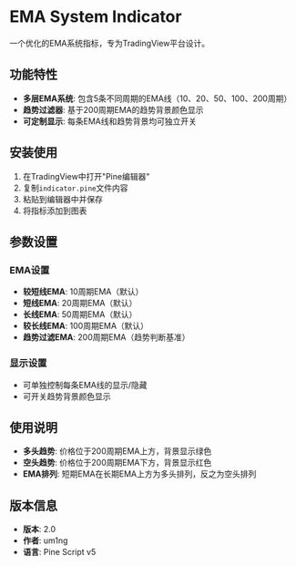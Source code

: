 # EMA System Indicator

一个优化的EMA系统指标，专为TradingView平台设计。

## 功能特性

- **多层EMA系统**: 包含5条不同周期的EMA线（10、20、50、100、200周期）
- **趋势过滤器**: 基于200周期EMA的趋势背景颜色显示
- **可定制显示**: 每条EMA线和趋势背景均可独立开关

## 安装使用

1. 在TradingView中打开"Pine编辑器"
2. 复制`indicator.pine`文件内容
3. 粘贴到编辑器中并保存
4. 将指标添加到图表

## 参数设置

### EMA设置
- **较短线EMA**: 10周期EMA（默认）
- **短线EMA**: 20周期EMA（默认）
- **长线EMA**: 50周期EMA（默认）
- **较长线EMA**: 100周期EMA（默认）
- **趋势过滤EMA**: 200周期EMA（趋势判断基准）

### 显示设置
- 可单独控制每条EMA线的显示/隐藏
- 可开关趋势背景颜色显示

## 使用说明

- **多头趋势**: 价格位于200周期EMA上方，背景显示绿色
- **空头趋势**: 价格位于200周期EMA下方，背景显示红色
- **EMA排列**: 短期EMA在长期EMA上方为多头排列，反之为空头排列

## 版本信息

- **版本**: 2.0
- **作者**: um1ng
- **语言**: Pine Script v5